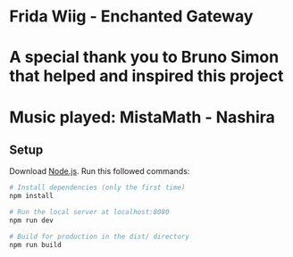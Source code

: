 # Frida Wiig - Enchanted Gateway
# A special thank you to Bruno Simon that helped and inspired this project

# Music played: MistaMath - Nashira 

## Setup
Download [Node.js](https://nodejs.org/en/download/).
Run this followed commands:

``` bash
# Install dependencies (only the first time)
npm install

# Run the local server at localhost:8080
npm run dev

# Build for production in the dist/ directory
npm run build
```

